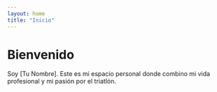 ```yaml
---
layout: home
title: "Inicio"
---
```


# Bienvenido

Soy [Tu Nombre]. Este es mi espacio personal donde combino mi vida profesional y mi pasión por el triatlón.
